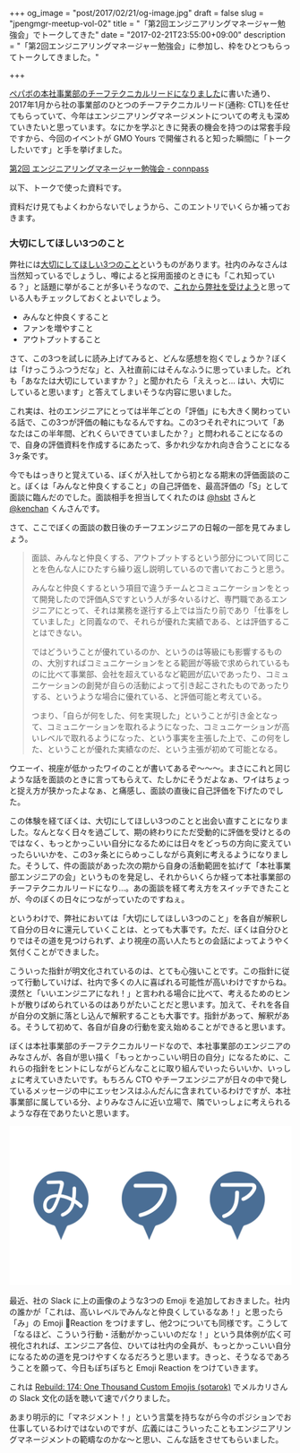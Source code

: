 +++
og_image = "post/2017/02/21/og-image.jpg"
draft = false
slug = "jpengmgr-meetup-vol-02"
title = "「第2回エンジニアリングマネージャー勉強会」でトークしてきた"
date = "2017-02-21T23:55:00+09:00"
description = "「第2回エンジニアリングマネージャー勉強会」に参加し、枠をひとつもらってトークしてきました。"

+++

<a href="http://june29.jp/2017/01/11/i-am-a-ctl-of-pepabo-hd/">ペパボの本社事業部のチーフテクニカルリードになりました</a>に書いた通り、2017年1月から社の事業部のひとつのチーフテクニカルリード(通称: CTL)を任せてもらっていて、今年はエンジニアリングマネージメントについての考えも深めていきたいと思っています。なにかを学ぶときに発表の機会を持つのは常套手段ですから、今回のイベントが GMO Yours で開催されると知った瞬間に「トークしたいです」と手を挙げました。

<a href="https://emjp.connpass.com/event/50613/">第2回 エンジニアリングマネージャー勉強会 - connpass</a>

以下、トークで使った資料です。

<script async class="speakerdeck-embed" data-id="5e084cf3df3a4e00b961cbb4052337a3" data-ratio="1.77777777777778" src="//speakerdeck.com/assets/embed.js"></script>

資料だけ見てもよくわからないでしょうから、このエントリでいくらか補っておきます。

### 大切にしてほしい3つのこと

弊社には<a href="https://pepabo.com/recruit/important/">大切にしてほしい3つのこと</a>というものがあります。社内のみなさんは当然知っているでしょうし、噂によると採用面接のときにも「これ知っている？」と話題に挙がることが多いそうなので、<a href="https://pepabo.com/recruit/">これから弊社を受けよう</a>と思っている人もチェックしておくとよいでしょう。

- みんなと仲良くすること
- ファンを増やすこと
- アウトプットすること

さて、この3つを試しに読み上げてみると、どんな感想を抱くでしょうか？ぼくは「けっこうふつうだな」と、入社直前にはそんなふうに思っていました。どれも「あなたは大切にしていますか？」と聞かれたら「ええっと… はい、大切にしていると思います」と答えてしまいそうな内容に思いました。

これ実は、社のエンジニアにとっては半年ごとの「評価」にも大きく関わっている話で、この3つが評価の軸にもなるんですね。この3つそれぞれについて「あなたはこの半年間、どれくらいできていましたか？」と問われることになるので、自身の評価資料を作成するにあたって、多かれ少なかれ向き合うことになる3ヶ条です。

今でもはっきりと覚えている、ぼくが入社してから初となる期末の評価面談のこと。ぼくは「みんなと仲良くすること」の自己評価を、最高評価の「S」として面談に臨んだのでした。面談相手を担当してくれたのは <a href="https://twitter.com/hsbt">@hsbt</a> さんと <a href="https://twitter.com/kenchan">@kenchan</a> くんさんです。

さて、ここでぼくの面談の数日後のチーフエンジニアの日報の一部を見てみましょう。

> 面談、みんなと仲良くする、アウトプットするという部分について同じことを色んな人にひたすら繰り返し説明しているので書いておこうと思う。
>
> みんなと仲良くするという項目で違うチームとコミュニケーションをとって開発したので評価A,Sですという人が多々いるけど、専門職であるエンジニアにとって、それは業務を遂行する上では当たり前であり「仕事をしていました」と同義なので、それらが優れた実績である、とは評価することはできない。
>
> ではどういうことが優れているのか、というのは等級にも影響するものの、大別すればコミュニケーションをとる範囲が等級で求められているものに比べて事業部、会社を超えているなど範囲が広いであったり、コミュニケーションの創発が自らの活動によって引き起こされたものであったりする、というような場合に優れている、と評価可能と考えている。
>
> つまり、「自らが何をした、何を実現した」ということが引き金となって、コミュニケーションを取れるようになった、コミュニケーションが高いレベルで取れるようになった、という事実を主張した上で、この何をした、ということが優れた実績なのだ、という主張が初めて可能となる。

ウエーイ、視座が低かったワイのことが書いてあるぞ〜〜〜。まさにこれと同じような話を面談のときに言ってもらえて、たしかにそうだよなぁ、ワイはちょっと捉え方が狭かったよなぁ、と痛感し、面談の直後に自己評価を下げたのでした。

この体験を経てぼくは、大切にしてほしい3つのことと出会い直すことになりました。なんとなく日々を過ごして、期の終わりにただ受動的に評価を受けとるのではなく、もっとかっこいい自分になるためには日々をどっちの方向に変えていったらいいかを、この3ヶ条とにらめっこしながら真剣に考えるようになりました。そうして、件の面談があった次の期から自身の活動範囲を拡げて「本社事業部エンジニアの会」というものを発足し、それからいくらか経って本社事業部のチーフテクニカルリードになり…。あの面談を経て考え方をスイッチできたことが、今のぼくの日々につながっていたのですねぇ。

というわけで、弊社においては「大切にしてほしい3つのこと」を各自が解釈して自分の日々に還元していくことは、とっても大事です。ただ、ぼくは自分ひとりではその道を見つけられず、より視座の高い人たちとの会話によってようやく気付くことができました。

こういった指針が明文化されているのは、とても心強いことです。この指針に従って行動していけば、社内で多くの人に喜ばれる可能性が高いわけですからね。漠然と「いいエンジニアになれ！」と言われる場合に比べて、考えるためのヒントが散りばめられているのはありがたいことだと思います。加えて、それを各自が自分の文脈に落とし込んで解釈することも大事です。指針があって、解釈がある。そうして初めて、各自が自身の行動を変え始めることができると思います。

ぼくは本社事業部のチーフテクニカルリードなので、本社事業部のエンジニアのみなさんが、各自が思い描く「もっとかっこいい明日の自分」になるために、これらの指針をヒントにしながらどんなことに取り組んでいったらいいか、いっしょに考えていきたいです。もちろん CTO やチーフエンジニアが日々の中で発しているメッセージの中にエッセンスはふんだんに含まれているわけですが、本社事業部に属している分、よりみなさんに近い立場で、隣でいっしょに考えられるような存在でありたいと思います。

<img src="/post/2017/02/21/mi-fa-ou.png" />

最近、社の Slack に上の画像のような3つの Emoji を追加しておきました。社内の誰かが「これは、高いレベルでみんなと仲良くしているなあ！」と思ったら「み」の Emoji Reaction をつけますし、他2つについても同様です。こうして「なるほど、こういう行動・活動がかっこいいのだな！」という具体例が広く可視化されれば、エンジニア各位、ひいては社内の全員が、もっとかっこいい自分になるための道を見つけやすくなるだろうと思います。きっと、そうなるであろうことを願って、今日もぽちぽちと Emoji Reaction をつけていきます。

これは <a href="https://rebuild.fm/174/">Rebuild: 174: One Thousand Custom Emojis (sotarok)</a> でメルカリさんの Slack 文化の話を聴いて速でパクりました。

あまり明示的に「マネジメント！」という言葉を持ちながら今のポジションでお仕事しているわけではないのですが、広義にはこういったこともエンジニアリングマネージメントの範疇なのかな〜と思い、こんな話をさせてもらいました。
